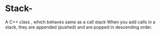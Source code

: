 # Stack-
A C++ class , which behaves same as a call stack
When you add calls in a stack, they are appended (pushed) and are popped in descending order.  
